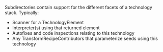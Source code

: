 Subdirectories contain support for the different facets 
of a technology stack. Typically:

- Scanner for a TechnologyElement
- Interpreter(s) using that returned element
- Autofixes and code inspections relating to this technology
- Any TransformRecipeContributors that parameterize seeds using this technology